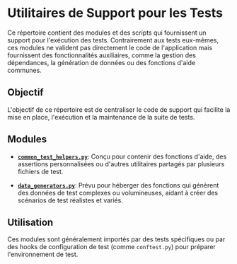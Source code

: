 # Utilitaires de Support pour les Tests

Ce répertoire contient des modules et des scripts qui fournissent un support pour l'exécution des tests. Contrairement aux tests eux-mêmes, ces modules ne valident pas directement le code de l'application mais fournissent des fonctionnalités auxiliaires, comme la gestion des dépendances, la génération de données ou des fonctions d'aide communes.

## Objectif

L'objectif de ce répertoire est de centraliser le code de support qui facilite la mise en place, l'exécution et la maintenance de la suite de tests.

## Modules

- **[`common_test_helpers.py`](common_test_helpers.py)**: Conçu pour contenir des fonctions d'aide, des assertions personnalisées ou d'autres utilitaires partagés par plusieurs fichiers de test.

- **[`data_generators.py`](data_generators.py)**: Prévu pour héberger des fonctions qui génèrent des données de test complexes ou volumineuses, aidant à créer des scénarios de test réalistes et variés.

## Utilisation

Ces modules sont généralement importés par des tests spécifiques ou par des hooks de configuration de test (comme `conftest.py`) pour préparer l'environnement de test.
